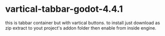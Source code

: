 # vartical-tabbar-godot-4.4.1

this is tabbar container but with vartical buttons. to install just download as zip extract to yout project's addon folder then enable from inside engine.
